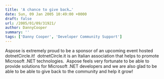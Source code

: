 ```yaml
---
title: 'A chance to give back…'
date: Sun, 09 Jan 2005 10:49:00 +0000
draft: false
url: /2005/01/09/31921/
author: DannyCooper
summary: ''
tags: ['Danny Cooper', 'Developer Community Support']
---
```


Aspose is extremely proud to be a sponsor of an upcoming event hosted dotnetCircle.it!  dotnetCircle.it is an Italian association that helps to promote Microsoft .NET technologies.  Aspose feels very fortunate to be able to provide solutions for Microsoft .NET developers and we are also glad to be able to be able to give back to the community and help it grow!







